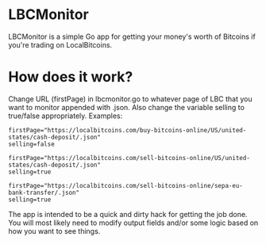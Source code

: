 LBCMonitor
==========

LBCMonitor is a simple Go app for getting your money's worth of Bitcoins if
you're trading on LocalBitcoins.

# How does it work?

Change URL (firstPage) in lbcmonitor.go to whatever page of LBC that you want to
monitor appended with .json. Also change the variable selling to true/false
appropriately. Examples:

```
firstPage="https://localbitcoins.com/buy-bitcoins-online/US/united-states/cash-deposit/.json"
selling=false
```
```
firstPage="https://localbitcoins.com/sell-bitcoins-online/US/united-states/cash-deposit/.json"
selling=true
```
```
firstPage="https://localbitcoins.com/sell-bitcoins-online/sepa-eu-bank-transfer/.json"
selling=true
```

The app is intended to be a quick and dirty hack for getting the job done. You
will most likely need to modify output fields and/or some logic based on how you
want to see things.